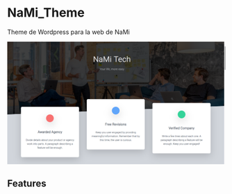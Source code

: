 # NaMi_Theme
Theme de Wordpress para la web de NaMi

![Index](https://github.com/crakernano/NaMi_Theme/blob/main/screenshot.png?raw=true)

## Features
